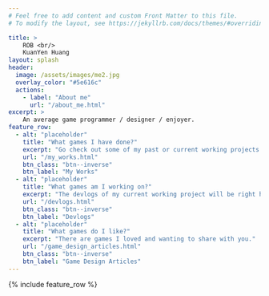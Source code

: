 ```yaml
---
# Feel free to add content and custom Front Matter to this file.
# To modify the layout, see https://jekyllrb.com/docs/themes/#overriding-theme-defaults

title: >
    ROB <br/>
    KuanYen Huang
layout: splash
header:
  image: /assets/images/me2.jpg
  overlay_color: "#5e616c"
  actions:
    - label: "About me"
      url: "/about_me.html"
excerpt: >
    An average game programmer / designer / enjoyer.
feature_row:
  - alt: "placeholder"
    title: "What games I have done?"
    excerpt: "Go check out some of my past or current working projects."
    url: "/my_works.html"
    btn_class: "btn--inverse"
    btn_label: "My Works"
  - alt: "placeholder"
    title: "What games am I working on?"
    excerpt: "The devlogs of my current working project will be right here."
    url: "/devlogs.html"
    btn_class: "btn--inverse"
    btn_label: "Devlogs"
  - alt: "placeholder"
    title: "What games do I like?"
    excerpt: "There are games I loved and wanting to share with you."
    url: "/game_design_articles.html"
    btn_class: "btn--inverse"
    btn_label: "Game Design Articles"
---
```


{% include feature_row %}